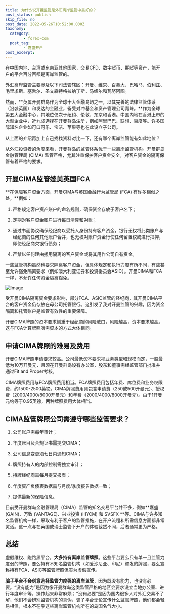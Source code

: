 ```yaml
---
title: 为什么说开曼监管是外汇离岸监管中最好的？
post_status: publish
skip_file: no
post_date: 2022-05-26T10:52:00.000Z
taxonomy:
  category:
        - forex-com
  post_tag:
        - 嘉盛开户
post_excerpt: 
---
```

在中国内地、台湾或东南亚其他国家，交易CFD、数字货币、期货等资产，能开户的平台百分百都是离岸监管的。

外汇离岸监管主要涉及以下司法管辖区：开曼、维京、百慕大、巴哈马、伯利兹、毛里求斯、塞舌尔、圣文森特格拉纳丁斯、马绍尔和瓦努阿图。

然而，**英属开曼群岛作为全球十大金融岛屿之一，以其完善的法律监管体系（沿袭英国）和发达的金融业，备受对冲基金和资产管理公司青睐。**作为全球第五大金融中心，其地位仅次于纽约、伦敦、东京和香港。中国内地在香港上市的大型企业中，近九成选择在开曼群岛注册，例如阿里巴巴、联想、百度等。许多国际知名企业如可口可乐、宝洁、苹果等也在此设立子公司。

从上面的介绍再加上自己找找资料对比一下，还有哪个离岸监管能有如此地位？

从外汇投资者的角度来看，开曼群岛的监管体系优于一些离岸监管机构。开曼群岛金融管理局 (CIMA) 监管严格，尤其注重保护客户资金安全，对客户资金的隔离保管有着严格的要求。

## 开曼CIMA监管媲美英国FCA

**在保障客户资金方面，开曼CIMA与英国金融行为监管局 (FCA) 有许多相似之处，**例如：

1. 严格规定客户资产账户的命名规则，确保资金存放于客户名下；

1. 定期对客户资金账户进行每日清算和对账；

1. 通过书面协议确保经纪商以受托人身份持有客户资金，银行无权将此类账户与经纪商的任何其他账户合并，也无权对账户资金行使任何留置权或进行扣押，即使经纪商欠银行债务；

1. 严禁以任何理由挪用隔离的客户资金或将其用作公司自有资金。

一些监管机构虽然也要求隔离客户资金，但具体规定和执行力度有所不同，有些甚至允许豁免隔离要求（例如澳大利亚证券和投资委员会ASIC）。开曼CIMA和FCA一样，不允许任何资金隔离豁免。

![Image](https://prod-files-secure.s3.us-west-2.amazonaws.com/39ed1227-6d7d-4570-be36-9ccd4a2c4241/bd849744-3fcb-4a37-8312-357962c8f065/image.png?X-Amz-Algorithm=AWS4-HMAC-SHA256&X-Amz-Content-Sha256=UNSIGNED-PAYLOAD&X-Amz-Credential=ASIAZI2LB466SBYMJSBQ%2F20250728%2Fus-west-2%2Fs3%2Faws4_request&X-Amz-Date=20250728T101411Z&X-Amz-Expires=3600&X-Amz-Security-Token=IQoJb3JpZ2luX2VjEGEaCXVzLXdlc3QtMiJGMEQCIDuUzHCtW8W%2FihZKScw4mVul8Kj4bkt29yvY%2FpAofo8rAiBAQG3l6%2BnUdcGQJ5TFwMhgTWH1C78gc3KosJUZbcVBuCqIBAiK%2F%2F%2F%2F%2F%2F%2F%2F%2F%2F8BEAAaDDYzNzQyMzE4MzgwNSIMHE5XtA28YPBsUJ2ZKtwD5bmq%2BMRHksE6Xfak2LkmUvrQSZ2osdfYGJrt3N8duDmolV%2BNGaJ7aK7C1pgHYC%2FKmjaJl1OHDgKKJuE7l1gwFdvNmsHAHBmoktr7JqB2TBuPg%2FYKrDOgLpZgNdvV23GV2AqoELH5xwecY%2FAuZ%2FFDtpm4Nl5DCgx21SX%2BbI%2FAeoMXHtWW%2BIVibRwMFs9G6uxrs27i8sMlCzKM5MQQuN25oglvdfZwrmDxDUo3vul9eZ3bJZkOuCJHoK7UXj3SE0ySXrd1DSQZqqGqBZ3c7kMc0HVXBXn3sW1XHlau4hol8dmMIjHr8PhNHTF9AJsq3uO8OQfBhghocQMqglAqr81P8KGG7Ca6ReI6HvQNSAS2xM8YxrCcybqqascQbm3QgAlGu4uIuD%2Bdb8M6Y0YTzveC3dTkdpNTkOI%2BSLXUXKdN3I9Y7qCGXxXylHGtHhWBhdrJ56xKC%2FLLmfWueYxmk5J%2FMm7%2Bt4L0JBrj%2BiKCTkvA6ZM4wlu%2Bj1Q%2FaSqe4RjQBsifSRQPq7V4sGqsWR8jgW5F0ublwY9OsUZ%2F4HoGcxvgD0U%2BrG9hreudobknpttZKcEoHYuHJLjzord4us%2BXyuTv4J5Y8QBbvEtAflH4a4zBJMpGbNBuvIo3L%2F0JJOwwwvKcxAY6pgFkMfkB55yUD68h0tZMe2aqncKLK%2FKCPd2qlVr4yn%2B8sEGuQtRjcy5sSfbt11vpaxvAXC3EwAQTdTd6bK%2BmGwrKrpvbHyT1dclI8qimf3kLZ5iydsohbiH0acgMT3lBLq8CxfecCvo3bACzBerxgYScy76v6%2FUcPB6cTnJv7QqPpWKO6e4siYgzW3%2BxLjQbnaV6x6NH19zV6zJzcNNCobKynX3kTl5u&X-Amz-Signature=200909090032067eb4b8b2499bc080e6ed5bf23b199c39733261c03419023bc8&X-Amz-SignedHeaders=host&x-amz-checksum-mode=ENABLED&x-id=GetObject)

受开曼CIMA隔离资金要求影响，部分FCA、ASIC监管的经纪商，其开曼CIMA平台的客户资金仍存放在母公司托管银行。这引发了我对开曼监管的兴趣，因为资金隔离和托管账户是监管有效性的重要保障。

开曼CIMA牌照的资本要求侧重于经纪商的风险敞口，风险越高，资本要求越高。这与FCA计算牌照所需资本的方式大体相同。

## **申请CIMA牌照的难易及费用**

开曼CIMA牌照申请要求较高。公司最低资本要求视业务类型和规模而定，一般最低为10万开曼元，且须在开曼群岛设有办公室，股东和董事需经监管部门批准并通过Fit and Proper考核。

CIMA牌照费用与FCA牌照费用相当。FCA牌照费用包括年费、席位费和业务权限费，约1500-2500英镑。CIMA牌照费用则包含申请费（250或500开曼元）、授权费（2000/4000/8000开曼元）和年费（2000/4000/8000开曼元）。由于1开曼元约等于0.95英镑，两种牌照费用大体相当。

## CIMA监管牌照公司需遵守哪些监管要求？

1. 公司账户需每年审计；

1. 年度账目及合规证书需提交CIMA；

1. 公司信息变更须七日内通知CIMA；

1. 牌照持有人的内部控制需独立审计；

1. 持牌经纪商需每月提交报表；

1. 年度资产负债表数据需与月度/季度报告数据一致；

1. 提供最新的保险信息。

目前受开曼群岛金融管理局（CIMA）监管的知名交易平台并不多，例如**嘉盛 (GAIN)、万致 (VANTAGE)、兴业投资 (HYCM) 和 SVSFX **等。CIMA与许多知名监管机构一样，采取有利于客户的监管措施，在开户流程和所需信息方面都非常灵活。这一点与在英国或瑞士监管下开户的体验截然不同，后者通常更为严格。

## 总结

虚假维权、跑路黑平台，**大多持有离岸监管牌照**。这些平台要么只有单一且监管力度弱的牌照，要么持有不知名监管机构（如爱沙尼亚、印尼）颁发的牌照，要么宣称持有FCA、ASIC等监管牌照但实为虚假宣传。

**骗子平台不会刻意选择监管力度强的离岸监管**，因为既没有能力，也没有必要。“没有能力”是因为像开曼群岛这类监管严格的地区会要求设立当地办公室、进行年度审计等，操作起来非常麻烦；“没有必要”是因为国内很多人对外汇交易不了解，他们不会辨别监管机构的真伪，骗子平台无论宣传什么监管牌照，他们都会轻易相信，根本不在乎这些离岸监管机构所在的岛国名气大小。